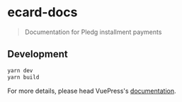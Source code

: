# ecard-docs

> Documentation for Pledg installment payments

## Development

```bash
yarn dev
yarn build
```

For more details, please head VuePress's [documentation](https://v1.vuepress.vuejs.org/).

